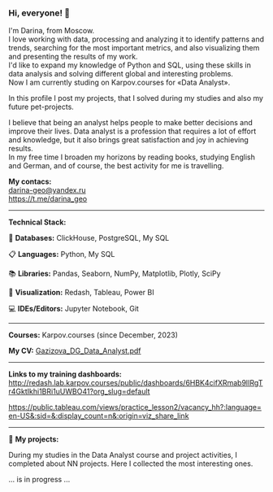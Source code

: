 ### Hi, everyone! 👋

<!--
**darina6688/darina6688** is a ✨ _special_ ✨ repository because its `README.md` (this file) appears on your GitHub profile.
-->


I'm Darina, from Moscow.  
I love working with data, processing and analyzing it to identify patterns and trends, searching for the most important metrics, and also visualizing them and presenting the results of my work.  
I'd like to expand my knowledge of Python and SQL, using these skills in data analysis and solving different global and interesting problems.  
Now I am currently studing on Karpov.courses for «Data Analyst».  

In this profile I post my projects, that I solved during my studies and also my future pet-projects.  

I believe that being an analyst helps people to make better decisions and improve their lives. Data analyst is a profession that requires a lot of effort and knowledge, but it also brings great satisfaction and joy in achieving results.  
In my free time I broaden my horizons by reading books, studying English and German, and of course, the best activity for me is travelling.  

**My contacs:**   
darina-geo@yandex.ru  
https://t.me/darina_geo 
            
__________            

                           
**Technical Stack:**   

💾 **Databases:** ClickHouse, PostgreSQL, My SQL

📋 **Languages:** Python, My SQL

📚 **Libraries:** 
Pandas, Seaborn, NumPy, Matplotlib,  Plotly, SciPy

🎨 **Visualization:** 
Redash, Tableau, Power BI

💻 **IDEs/Editors:** 
Jupyter Notebook, Git
_____________

**Courses:** Karpov.courses (since December, 2023)

**My CV:**   [Gazizova_DG_Data_Analyst.pdf](https://github.com/darina6688/darina6688/files/14881809/Gazizova_DG_Data_Analyst.pdf)

_________

**Links to my training dashboards:**  
http://redash.lab.karpov.courses/public/dashboards/6HBK4cifXRmab9lIRgTr4GktIkhi1BRi1uUWBO41?org_slug=default   

https://public.tableau.com/views/practice_lesson2/vacancy_hh?:language=en-US&:sid=&:display_count=n&:origin=viz_share_link  

________________

📖 **My projects:**  

During my studies in the Data Analyst course and project activities, I completed about NN projects. Here I collected the most interesting ones.  

... is in progress ...
